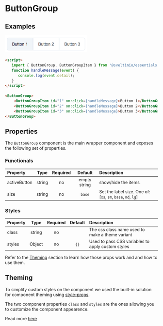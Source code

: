 # ButtonGroup

## Examples

<img src="./assets/images/default.png" alt="PagesNavigator - Default Styles" />

```html
<script>
   import { ButtonGroup, ButtonGroupItem } from '@sveltinio/essentials';
   function handleMessage(event) {
      console.log(event.detail);
   }
</script>

<ButtonGroup>
    <ButtonGroupItem id="1" on:click={handleMessage}>Button 1</ButtonGroupItem>
    <ButtonGroupItem id="2" on:click={handleMessage}>Button 2</ButtonGroupItem>
    <ButtonGroupItem id="3" on:click={handleMessage}>Button 3</ButtonGroupItem>
</ButtonGroup>
```

## Properties

The `ButtonGroup` component is the main wrapper component and exposes the following set of properties.

### Functionals

| Property     | Type   | Required | Default      | Description                                                  |
| :----------- | :----: | :------: | :----------: |:------------------------------------------------------------ |
| activeButton | string |    no    | empty string | show/hide the items                                          |
| size         | string |    no    | `base`       | Set the label size. One of: [`xs`, `sm`, `base`, `md`, `lg`] |

### Styles

| Property |  Type   | Required |   Default   | Description                                       |
| :------- | :-----: | :------: | :---------: | :------------------------------------------------ |
| class    | string  |    no    |             | The css class name used to make a theme variant   |
| styles   | Object  |    no    |     `{}`    | Used to pass CSS variables to apply custom styles |

Refer to the [Theming](#theming) section to learn how those props work and and how to use them.

## Theming

To simplify custom styles on the component we used the built-in solution for component theming using [style-props].

The two component properties `class` and `styles` are the ones allowing you to customize the component appearence.

Read more [here](./THEMING.md)

<!-- Resources -->
[style-props]: https://svelte.dev/docs#template-syntax-component-directives---style-props
